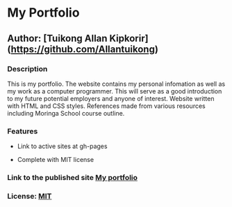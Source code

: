 # My Portfolio

## Author: [Tuikong Allan Kipkorir] (<https://github.com/Allantuikong>)

### Description

This is my portfolio. The website contains my personal infomation as well as my work as a computer programmer. This will serve as a good introduction to my future potential employers and anyone of interest. Website written with HTML and CSS styles. References made from various resources including Moringa School course outline.

### Features

* Link to active sites at gh-pages

* Complete with MIT license

### Link to the published site [My portfolio](google.com)

### License: [MIT](https://raw.githubusercontent.com/Allantuikong/my-first-website/master/LICENSE)
